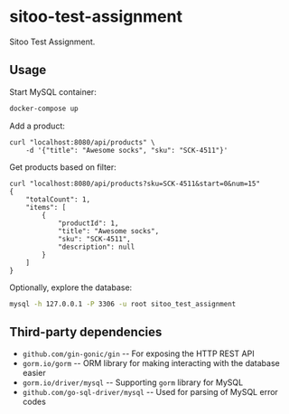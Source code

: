 # sitoo-test-assignment

Sitoo Test Assignment.

## Usage

Start MySQL container:

```bash
docker-compose up
```

Add a product:

```
curl "localhost:8080/api/products" \
    -d '{"title": "Awesome socks", "sku": "SCK-4511"}'
```

Get products based on filter:

```
curl "localhost:8080/api/products?sku=SCK-4511&start=0&num=15"
{
    "totalCount": 1,
    "items": [
        {
            "productId": 1,
            "title": "Awesome socks",
            "sku": "SCK-4511",
            "description": null
        }
    ]
}
```

Optionally, explore the database:

```bash
mysql -h 127.0.0.1 -P 3306 -u root sitoo_test_assignment
```

## Third-party dependencies

* `github.com/gin-gonic/gin` -- For exposing the HTTP REST API
* `gorm.io/gorm` -- ORM library for making interacting with the database easier
* `gorm.io/driver/mysql` -- Supporting `gorm` library for MySQL
* `github.com/go-sql-driver/mysql` -- Used for parsing of MySQL error codes
